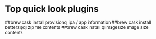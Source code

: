 # Top quick look plugins
##brew cask install provisionql
ipa / app information
##brew cask install betterzipql
zip file contents
##brew cask install qlimagesize
image size contents


